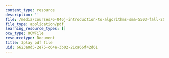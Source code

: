 ```yaml
---
content_type: resource
description: ''
file: /media/courses/6-046j-introduction-to-algorithms-sma-5503-fall-2005/6623a0d52e75c64e3b0221ca66f42d61_F0VsQWWVWU4.pdf
file_type: application/pdf
learning_resource_types: []
ocw_type: OCWFile
resourcetype: Document
title: 3play pdf file
uid: 6623a0d5-2e75-c64e-3b02-21ca66f42d61
---
```

